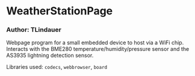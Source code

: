 # WeatherStationPage
### Author: TLindauer

Webpage program for a small embedded device to host via a WiFi chip. Interacts with the BME280 temperature/humidity/pressure sensor and the AS3935 lightning detection sensor.


Libraries used: `codecs`, `webbrowser`, `board`
